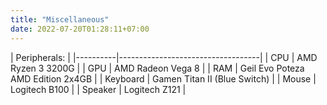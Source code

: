 ```yaml
---
title: "Miscellaneous"
date: 2022-07-20T01:28:11+07:00
---
```


| Peripherals:                                 |
|----------|-----------------------------------|
| CPU      | AMD Ryzen 3 3200G                 |
| GPU      | AMD Radeon Vega 8                 |
| RAM      | Geil Evo Poteza AMD Edition 2x4GB |
| Keyboard | Gamen Titan II (Blue Switch)      |
| Mouse    | Logitech B100                     |
| Speaker  | Logitech Z121                     |
